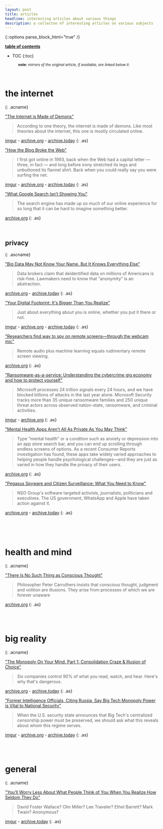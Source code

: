 ```yaml
---
layout: post
title: articles
headline: interesting articles about various things
description: a collecton of interesting articles on various subjects
---
```


{::options parse_block_html="true" /}

<div class="atoc">

<span style="text-decoration: underline;"><b>table of contents</b></span>

- TOC
{:toc}

</div>

<span style="margin-left: 43px;"><small><b>note:</b> <i>mirrors of the original article, if available, are linked below it.</i></small></span>

<br />

<div class="acm">

# the internet
{: .acname}

<div class="ac">

["The Internet is Made of Demons"](https://damagemag.com/2022/04/21/the-internet-is-made-of-demons/)

> According to one theory, the internet is made of demons. Like most theories about the internet, this one is mostly circulated online.

[imgur](https://i.imgur.com/V9wj86K.png) - [archive.org](https://web.archive.org/web/20220422001846/https://damagemag.com/2022/04/21/the-internet-is-made-of-demons/) - [archive.today](https://archive.ph/9TdkV)
{: .as}

["How the Blog Broke the Web"](https://stackingthebricks.com/how-blogs-broke-the-web/) 

> I first got online in 1993, back when the Web had a capital letter — three, in fact — and long before irony stretched its legs and unbuttoned its flannel shirt. Back when you could really say you were surfing the net.

[imgur](https://i.imgur.com/ItfoKgq.png) - [archive.org](https://web.archive.org/web/20180707000558/https://stackingthebricks.com/how-blogs-broke-the-web/) - [archive.today](https://archive.ph/fAaFA#)
{: .as}

["What Google Search Isn’t Showing You"](https://www.newyorker.com/culture/infinite-scroll/what-google-search-isnt-showing-you)

> The search engine has made up so much of our online experience for so long that it can be hard to imagine something better.

[archive.org](https://web.archive.org/web/20220313003254/https://www.newyorker.com/culture/infinite-scroll/what-google-search-isnt-showing-you)
{: .as}

<br />

## privacy
{: .ascname}

<div class="ac">

["Big Data May Not Know Your Name. But It Knows Everything Else"](https://www.wired.com/story/big-data-may-not-know-your-name-but-it-knows-everything-else/)

> Data brokers claim that deidentified data on millions of Americans is risk-free. Lawmakers need to know that “anonymity” is an abstraction.

[archive.org](https://web.archive.org/web/20220126232738/https://www.wired.com/story/big-data-may-not-know-your-name-but-it-knows-everything-else/) - [archive.today](https://archive.ph/UCp2H)
{: .as}

["Your Digital Footprint: It's Bigger Than You Realize"](https://www.cnet.com/news/privacy/features/your-digital-footprint-its-bigger-than-you-realize/)

> Just about everything about you is online, whether you put it there or not. 

[imgur](https://i.imgur.com/CjKEW6I.png) - [archive.org](https://web.archive.org/web/20220404120943/https://www.cnet.com/news/privacy/features/your-digital-footprint-its-bigger-than-you-realize/) - [archive.today](https://archive.ph/pEnG2)
{: .as}

["Researchers find way to spy on remote screens—through the webcam mic"](https://arstechnica.com/information-technology/2018/08/researchers-find-way-to-spy-on-remote-screens-through-the-webcam-mic/)

> Remote audio plus machine learning equals rudimentary remote screen viewing.

[archive.org](https://web.archive.org/web/20180829010501/https://arstechnica.com/information-technology/2018/08/researchers-find-way-to-spy-on-remote-screens-through-the-webcam-mic/)
{: .as}

["Ransomware-as-a-service: Understanding the cybercrime gig economy and how to protect yourself"](https://www.microsoft.com/security/blog/2022/05/09/ransomware-as-a-service-understanding-the-cybercrime-gig-economy-and-how-to-protect-yourself/)

> Microsoft processes 24 trillion signals every 24 hours, and we have blocked billions of attacks in the last year alone. Microsoft Security tracks more than 35 unique ransomware families and 250 unique threat actors across observed nation-state, ransomware, and criminal activities.

[imgur](https://i.imgur.com/TJHmIKS.jpg) - [archive.org](https://web.archive.org/web/20220511030707/https://www.microsoft.com/security/blog/2022/05/09/ransomware-as-a-service-understanding-the-cybercrime-gig-economy-and-how-to-protect-yourself/)
{: .as}

["Mental Health Apps Aren't All As Private As You May Think"](https://www.consumerreports.org/health-privacy/mental-health-apps-and-user-privacy-a7415198244/)

> Type “mental health” or a condition such as anxiety or depression into an app store search bar, and you can end up scrolling through endless screens of options. As a recent Consumer Reports investigation has found, these apps take widely varied approaches to helping people handle psychological challenges—and they are just as varied in how they handle the privacy of their users.

[archive.org](https://web.archive.org/web/20220415152009/https://www.consumerreports.org/health-privacy/mental-health-apps-and-user-privacy-a7415198244/)
{: .as}

["Pegasus Spyware and Citizen Surveillance: What You Need to Know"](https://www.cnet.com/tech/mobile/pegasus-spyware-and-citizen-surveillance-what-you-need-to-know/) 

> NSO Group's software targeted activists, journalists, politicians and executives. The US government, WhatsApp and Apple have taken action against it.

[archive.org](https://web.archive.org/web/20220419130444/https://www.cnet.com/tech/mobile/pegasus-spyware-and-citizen-surveillance-what-you-need-to-know/) - [archive.today](https://archive.ph/wip/SL7y0)
{: .as}

<br />

<!-- # security 
{: .ascname}
-->

<br />
</div>
</div>
</div>
<br/>
<div class="acm">

# health and mind 
{: .acname}

["There Is No Such Thing as Conscious Thought"](https://www.scientificamerican.com/article/there-is-no-such-thing-as-conscious-thought/)

> Philosopher Peter Carruthers insists that conscious thought, judgment and volition are illusions. They arise from processes of which we are forever unaware

[archive.org](https://web.archive.org/web/20181220163053/https://www.scientificamerican.com/article/there-is-no-such-thing-as-conscious-thought/)
{: .as}

<br />
</div>
<br />
<div class="acm">

# big reality  
{: .acname}

["The Monopoly On Your Mind, Part 1: Consolidation Craze & Illusion of Choice"](https://rebeccastrong.substack.com/p/big-media-big-conflicts-of-interest)

> Six companies control 90% of what you read, watch, and hear. Here's why that's dangerous.

[archive.org](https://web.archive.org/web/20220419004311/https://rebeccastrong.substack.com/p/big-media-big-conflicts-of-interest?s=r) - [archive.today](https://archive.ph/HiyRH)
{: .as}

["Former Intelligence Officials, Citing Russia, Say Big Tech Monopoly Power is Vital to National Security"](ttps://greenwald.substack.com/p/former-intelligence-officials-citing)

> When the U.S. security state announces that Big Tech's centralized censorship power must be preserved, we should ask what this reveals about whom this regime serves.

[imgur](https://i.imgur.com/vaKj43i.png) - [archive.org](https://web.archive.org/web/20220421013728/https://greenwald.substack.com/p/former-intelligence-officials-citing?s=r) - [archive.today](https://archive.ph/52BIj)
{: .as}

<br />
</div>
<br />

<div class="acm">

# general 
{: .acname}

["You’ll Worry Less About What People Think of You When You Realize How Seldom They Do"](https://quoteinvestigator.com/2014/09/09/worry-less/)

> David Foster Wallace? Olin Miller? Lee Traveler? Ethel Barrett? Mark Twain? Anonymous?

[imgur](https://i.imgur.com/nZ9CzRy.png) - [archive.today](https://archive.ph/cGO4M)
{: .as}


<br />
</div>
<br />

<!--

<div class="acm">

# category 
{: .acname}


<br />
</div>
<br />

-->

<!-- 

[imgur]() - [archive.org]() - [archive.today](i)
{: .as}

-->

